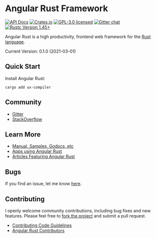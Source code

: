 # Angular Rust Framework

[![API Docs][docrs-badge]][docrs-url]
[![Crates.io][crates-badge]][crates-url]
[![GPL-3.0 licensed][license-badge]][license-url]
[![Gitter chat][gitter-badge]][gitter-url]
[![Rustc Version 1.45+][rust-badge]][rust-url]
 
[docrs-badge]: https://docs.rs/ux-compiler/badge.svg
[docrs-url]: https://docs.rs/ux-compiler/
[crates-badge]: https://img.shields.io/crates/v/ux-compiler.svg
[crates-url]: https://crates.io/crates/ux-compiler
[license-badge]: https://img.shields.io/badge/license-GPL--3.0-green.svg
[license-url]: https://github.com/angular-rust/ux-compiler/blob/master/LICENSE
[gitter-badge]: https://img.shields.io/gitter/room/angular_rust/angular_rust.svg
[gitter-url]: https://gitter.im/angular_rust/angular_rust
[rust-badge]: https://img.shields.io/badge/rustc-1.45-lightgrey.svg
[rust-url]: https://blog.rust-lang.org/2020/07/16/Rust-1.45.0.html

Angular Rust is a high productivity, frontend web framework for the [Rust language](https://www.rust-lang.org/).

Current Version: 0.1.0 (2021-03-01)

## Quick Start

Install Angular Rust:

	cargo add ux-compiler


## Community

* [Gitter](https://gitter.im/angular_rust/community)
* [StackOverflow](https://stackoverflow.com/questions/tagged/angular-rust)


## Learn More

* [Manual, Samples, Godocs, etc](https://angular-rust.github.io/)
* [Apps using Angular Rust](https://github.com/angular-rust/ux-compiler/wiki/Apps-in-the-Wild)
* [Articles Featuring Angular Rust](https://github.com/angular-rust/ux-compiler/wiki/Articles)

## Bugs ##
If you find an issue, let me know [here](https://github.com/angular-rust/ux-compiler/issues/new).

## Contributing
I openly welcome community contributions, including bug fixes and new features. Please feel free to [fork the project](https://github.com/angular-rust/ux-compiler/fork) and submit a pull request.

* [Contributing Code Guidelines](https://github.com/angular-rust/ux-compiler/blob/master/CONTRIBUTING.md)
* [Angular Rust Contributors](https://github.com/angular-rust/ux-compiler/graphs/contributors)
